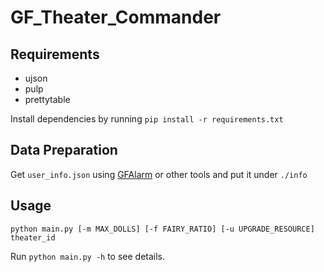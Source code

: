# GF_Theater_Commander
## Requirements
- ujson
- pulp
- prettytable
  
Install dependencies by running `pip install -r requirements.txt`

## Data Preparation
Get `user_info.json` using [GFAlarm](
https://gall.dcinside.com/mgallery/board/view?id=micateam&no=1439586) or other tools and put it under `./info`

## Usage
```
python main.py [-m MAX_DOLLS] [-f FAIRY_RATIO] [-u UPGRADE_RESOURCE] theater_id
```
Run `python main.py -h` to see details.